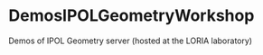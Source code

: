 DemosIPOLGeometryWorkshop
=========================

Demos of IPOL Geometry server (hosted at the LORIA laboratory)
